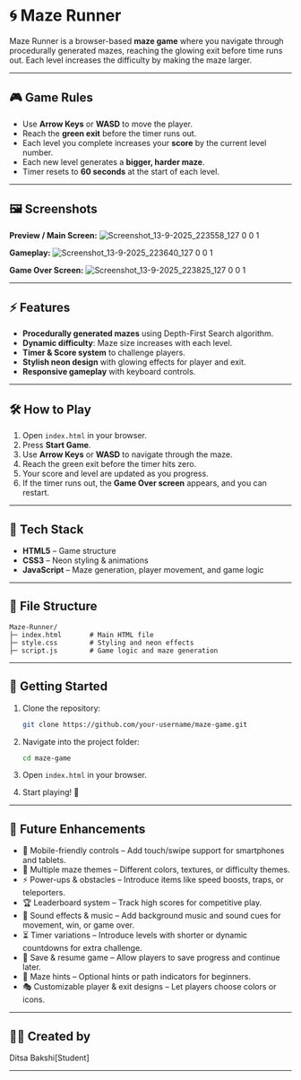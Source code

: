# 🌀 Maze Runner

Maze Runner is a browser-based **maze game** where you navigate through procedurally generated mazes, reaching the glowing exit before time runs out. Each level increases the difficulty by making the maze larger.

---

## 🎮 Game Rules

* Use **Arrow Keys** or **WASD** to move the player.
* Reach the **green exit** before the timer runs out.
* Each level you complete increases your **score** by the current level number.
* Each new level generates a **bigger, harder maze**.
* Timer resets to **60 seconds** at the start of each level.

---

## 🖼 Screenshots

**Preview / Main Screen:**
![Screenshot_13-9-2025_223558_127 0 0 1](https://github.com/user-attachments/assets/f1ac3c29-3e76-4c8c-ba3c-3a0256b4cae1)


**Gameplay:**
![Screenshot_13-9-2025_223640_127 0 0 1](https://github.com/user-attachments/assets/e9ec9aa9-9bc8-4448-809e-dd6043866f8a)


**Game Over Screen:**
![Screenshot_13-9-2025_223825_127 0 0 1](https://github.com/user-attachments/assets/014beb73-cd74-4e43-9973-0e215c52d170)



---

## ⚡ Features

* **Procedurally generated mazes** using Depth-First Search algorithm.
* **Dynamic difficulty**: Maze size increases with each level.
* **Timer & Score system** to challenge players.
* **Stylish neon design** with glowing effects for player and exit.
* **Responsive gameplay** with keyboard controls.

---

## 🛠 How to Play

1. Open `index.html` in your browser.
2. Press **Start Game**.
3. Use **Arrow Keys** or **WASD** to navigate through the maze.
4. Reach the green exit before the timer hits zero.
5. Your score and level are updated as you progress.
6. If the timer runs out, the **Game Over screen** appears, and you can restart.

---

## 🎨 Tech Stack

* **HTML5** – Game structure
* **CSS3** – Neon styling & animations
* **JavaScript** – Maze generation, player movement, and game logic

---

## 📁 File Structure

```
Maze-Runner/
├─ index.html       # Main HTML file
├─ style.css        # Styling and neon effects
├─ script.js        # Game logic and maze generation
```

---

## 🚀 Getting Started

1. Clone the repository:

   ```bash
   git clone https://github.com/your-username/maze-game.git
   ```
2. Navigate into the project folder:

   ```bash
   cd maze-game
   ```
3. Open `index.html` in your browser.
4. Start playing! 🎉

---
## 📌 Future Enhancements

* 📱 Mobile-friendly controls – Add touch/swipe support for smartphones and tablets.
* 🎨 Multiple maze themes – Different colors, textures, or difficulty themes.
* ⚡ Power-ups & obstacles – Introduce items like speed boosts, traps, or teleporters.
* 🏆 Leaderboard system – Track high scores for competitive play.
* 🎵 Sound effects & music – Add background music and sound cues for movement, win, or game over.
* ⏳ Timer variations – Introduce levels with shorter or dynamic countdowns for extra challenge.
* 💾 Save & resume game – Allow players to save progress and continue later.
* 🧭 Maze hints – Optional hints or path indicators for beginners.
* 🎭 Customizable player & exit designs – Let players choose colors or icons.
---

## 👨‍💻 Created by

Ditsa Bakshi[Student]

---
